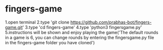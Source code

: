 # fingers-game
1.open terminal
2.type 'git clone https://github.com/prabhas-bot/fingers-game.git'
3.type 'cd fingers-game'
4.type 'python3 fingersgame.py'
5.instructions will be shown and enjoy playing the game('The default rounds in a game is 6, you can change rounds by entering the fingersgame.py file in the fingers-game folder you have cloned')

